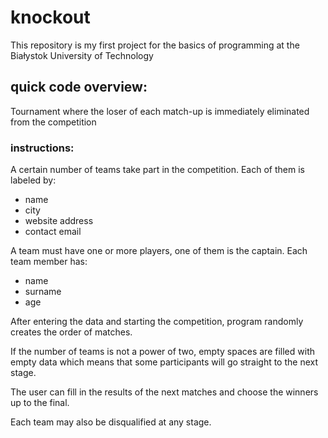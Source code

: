 # knockout
 This repository is my first project for the basics of programming at the Białystok University of Technology
## quick code overview: 
 Tournament where the loser of each match-up is immediately eliminated from the competition

### instructions: 
 A certain number of teams take part in the competition. 
 Each of them is labeled by: 
 * name
 * city
 * website address
 * contact email  
 
 A team must have one or more players, one of them is the captain.
 Each team member has:
 * name  
 * surname  
 * age  
 
 After entering the data and starting the competition, program randomly creates the order of matches.
 
 If the number of teams is not a power of two, empty spaces are filled with empty data which means that some participants will go straight to the next stage.
 
 The user can fill in the results of the next matches and choose the winners up to the final.
 
 Each team may also be disqualified at any stage.



